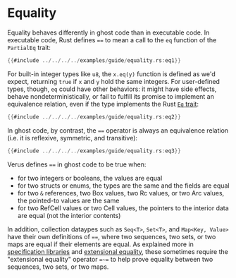 # Equality

Equality behaves differently in ghost code than in executable code.
In executable code, Rust defines `==` to mean a call to the `eq` function of the `PartialEq` trait:

```rust
{{#include ../../../../examples/guide/equality.rs:eq1}}
```

For built-in integer types like `u8`, the `x.eq(y)` function is defined as we'd expect,
returning `true` if `x` and `y` hold the same integers.
For user-defined types, though, `eq` could have other behaviors:
it might have side effects, behave nondeterministically,
or fail to fulfill its promise to implement an
equivalence relation,
even if the type implements the Rust [`Eq` trait](https://doc.rust-lang.org/std/cmp/trait.Eq.html):

```rust
{{#include ../../../../examples/guide/equality.rs:eq2}}
```

In ghost code, by contrast, the `==` operator is always an equivalence relation
(i.e. it is reflexive, symmetric, and transitive):

```rust
{{#include ../../../../examples/guide/equality.rs:eq3}}
```

Verus defines `==` in ghost code to be true when:
- for two integers or booleans, the values are equal
- for two structs or enums, the types are the same and the fields are equal
- for two `&` references, two Box values, two Rc values, or two Arc values, the pointed-to values are the same
- for two RefCell values or two Cell values, the pointers to the interior data are equal (not the interior contents)

In addition, collection dataypes such as `Seq<T>`, `Set<T>`, and `Map<Key, Value>`
have their own definitions of `==`,
where two sequences, two sets, or two maps are equal if their elements are equal.
As explained more in [specification libraries](spec_lib.md) and [extensional equality](extensional_equality.md),
these sometimes require the "extensional equality" operator `=~=` to help prove equality
between two sequences, two sets, or two maps.
